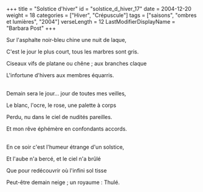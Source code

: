 +++
title = "Solstice d'hiver"
id = "solstice_d_hiver_17"
date = 2004-12-20
weight = 18
categories = ["Hiver", "Crépuscule"]
tags = ["saisons", "ombres et lumières", "2004"]
verseLength = 12
LastModifierDisplayName = "Barbara Post"
+++

Sur l'asphalte noir-bleu chine une nuit de laque,

C'est le jour le plus court, tous les marbres sont gris.

Ciseaux vifs de platane ou chêne ; aux branches claque

L'infortune d'hivers aux membres équarris.

 \
Demain sera le jour... jour de toutes mes veilles,

Le blanc, l'ocre, le rose, une palette à corps

Perdu, nu dans le ciel de nudités pareilles.

Et mon rêve éphémère en confondants accords.

 \
En ce soir c'est l'humeur étrange d'un solstice,

Et l'aube n'a bercé, et le ciel n'a brûlé

Que pour redécouvrir où l'infini sol tisse

Peut-être demain neige ; un royaume : Thulé.
